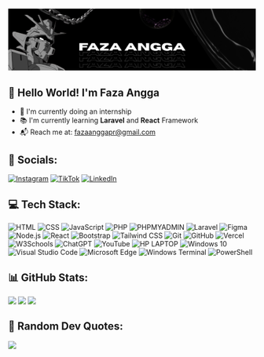 ![Faza Angga](img/Banner.png)

## 👋 Hello World! I'm Faza Angga

<div align="left">

- 🏢 I'm currently doing an internship  
- 📚 I'm currently learning **Laravel** and **React** Framework
- 📬 Reach me at: [fazaanggapr@gmail.com](mailto:fazaanggapr@gmail.com)
</div>

## 📱 Socials:
[![Instagram](https://img.shields.io/badge/Instagram-%23E4405F.svg?logo=Instagram&logoColor=white)](https://instagram.com/fazaanggapr) [![TikTok](https://img.shields.io/badge/TikTok-000000.svg?logo=TikTok&logoColor=white)](https://www.tiktok.com/@fazaanggapr) [![LinkedIn](https://img.shields.io/badge/LinkedIn-%230077B5.svg?logo=LinkedIn&logoColor=white)](https://linkedin.com/in/fazaanggapr)
 
## 💻 Tech Stack:
![HTML](https://img.shields.io/badge/HTML-E34F26?style=for-the-badge&logo=html5&logoColor=white) ![CSS](https://img.shields.io/badge/CSS-1572B6?style=for-the-badge&logo=css&logoColor=white) ![JavaScript](https://img.shields.io/badge/JavaScript-323330?style=for-the-badge&logo=javascript&logoColor=F7DF1E) ![PHP](https://img.shields.io/badge/PHP-777BB4?style=for-the-badge&logo=php&logoColor=white) ![PHPMYADMIN](https://img.shields.io/badge/phpmyadmin-6C78AF?style=for-the-badge&logo=phpmyadmin&logoColor=white) ![Laravel](https://img.shields.io/badge/Laravel-FF2D20?style=for-the-badge&logo=laravel&logoColor=white) ![Figma](https://img.shields.io/badge/Figma-F24E1E?style=for-the-badge&logo=figma&logoColor=white) ![Node.js](https://img.shields.io/badge/Node.js-339933?style=for-the-badge&logo=nodedotjs&logoColor=white) ![React](https://img.shields.io/badge/React-20232A?style=for-the-badge&logo=react&logoColor=61DAFB) ![Bootstrap](https://img.shields.io/badge/Bootstrap-563D7C?style=for-the-badge&logo=bootstrap&logoColor=white) ![Tailwind CSS](https://img.shields.io/badge/Tailwind_CSS-38B2AC?style=for-the-badge&logo=tailwind-css&logoColor=white) ![Git](https://img.shields.io/badge/Git-E44C30?style=for-the-badge&logo=git&logoColor=white) ![GitHub](https://img.shields.io/badge/GitHub-100000?style=for-the-badge&logo=github&logoColor=white) ![Vercel](https://img.shields.io/badge/Vercel-000000?style=for-the-badge&logo=vercel&logoColor=white) ![W3Schools](https://img.shields.io/badge/W3Schools-04AA6D?style=for-the-badge&logo=W3Schools&logoColor=white) ![ChatGPT](https://img.shields.io/badge/ChatGPT-74aa9c?style=for-the-badge&logo=openai&logoColor=white) ![YouTube](https://img.shields.io/badge/YouTube-FF0000?style=for-the-badge&logo=youtube&logoColor=white) ![HP LAPTOP](https://img.shields.io/badge/hp%20laptop-0096D6?style=for-the-badge&logo=hp&logoColor=white) ![Windows 10](https://img.shields.io/badge/Windows_10-0078d4?style=for-the-badge&logo=windows_10&logoColor=white) ![Visual Studio Code](https://img.shields.io/badge/Visual_Studio_Code-0078D4?style=for-the-badge&logo=visual%20studio%20code&logoColor=white) ![Microsoft Edge](https://img.shields.io/badge/Microsoft_Edge-0078D7?style=for-the-badge&logo=Microsoft-edge&logoColor=white) ![Windows Terminal](https://img.shields.io/badge/windows%20terminal-4D4D4D?style=for-the-badge&logo=windows%20terminal&logoColor=white) ![PowerShell](https://img.shields.io/badge/powershell-5391FE?style=for-the-badge&logo=powershell&logoColor=white)

## 📊 GitHub Stats:
<div align="left">

![](https://github-readme-stats.vercel.app/api?username=fazaanggapr&show_icons=true&theme=dark&rank_icon=github&hide_border=false) ![](https://github-readme-stats.vercel.app/api/top-langs/?username=fazaanggapr&layout=compact&theme=dark&hide_border=false) ![](https://github-profile-trophy.vercel.app?username=fazaanggapr&theme=dracula&column=-1&row=1&margin-w=8&margin-h=8&no-bg=false&no-frame=false&order=4)
</div>

## 💬 Random Dev Quotes:
![](https://quotes-github-readme.vercel.app/api?type=horizontal&theme=dark)

